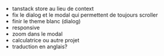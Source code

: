 - tanstack store au lieu de context
- fix le dialog et le modal qui permettent de toujours scroller
- finir le theme blanc (dialog)
- responsive
- zoom dans le modal
- calculatrice ou autre projet
- traduction en anglais?
